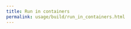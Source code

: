 ```yaml
---
title: Run in containers
permalink: usage/build/run_in_containers.html
---
```


<!-- TODO: new content -->
